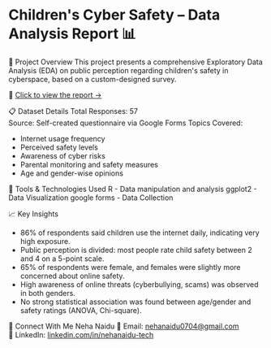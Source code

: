 # Children's Cyber Safety – Data Analysis Report 📊

📌 Project Overview
This project presents a comprehensive Exploratory Data Analysis (EDA) on public perception regarding children's safety in cyberspace, based on a custom-designed survey.

📎 [Click to view the report →](./child-safety-cyberspace-survey-analysis.pdf)

📋 Dataset Details
Total Responses: 57  
Source: Self-created questionnaire via Google Forms
Topics Covered:
  - Internet usage frequency
  - Perceived safety levels
  - Awareness of cyber risks
  - Parental monitoring and safety measures
  - Age and gender-wise opinions

🔧 Tools & Technologies Used
R - Data manipulation and analysis
ggplot2 - Data Visualization
google forms - Data Collection

📈 Key Insights

- 86% of respondents said children use the internet daily, indicating very high exposure.
- Public perception is divided: most people rate child safety between 2 and 4 on a 5-point scale.
- 65% of respondents were female, and females were slightly more concerned about online safety.
- High awareness of online threats (cyberbullying, scams) was observed in both genders.
- No strong statistical association was found between age/gender and safety ratings (ANOVA, Chi-square).

🔗 Connect With Me
Neha Naidu
📧 Email: [nehanaidu0704@gmail.com](mailto:nehanaidu0704@gmail.com)  
🔗 LinkedIn: [linkedin.com/in/nehanaidu-tech](https://linkedin.com/in/nehanaidu-tech)
